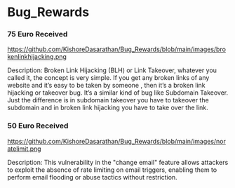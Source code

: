 # Bug_Rewards
### 75 Euro Received ### 

https://github.com/KishoreDasarathan/Bug_Rewards/blob/main/images/brokenlinkhijacking.png

Description:
Broken Link Hijacking (BLH) or Link Takeover, 
whatever you called it, the concept is very simple. 
If you get any broken links of any website and 
it’s easy to be taken by someone , 
then it’s a broken link hijacking or takeover bug. 
It’s a similar kind of bug like Subdomain Takeover. 
Just the difference is in subdomain takeover you have 
to takeover the subdomain and in broken link hijacking 
you have to take over the link.

### 50 Euro Received ###

https://github.com/KishoreDasarathan/Bug_Rewards/blob/main/images/noratelimit.png

Description: 
This vulnerability in the "change email" feature allows 
attackers to exploit the absence of rate limiting on 
email triggers, enabling them to perform email flooding 
or abuse tactics without restriction.
